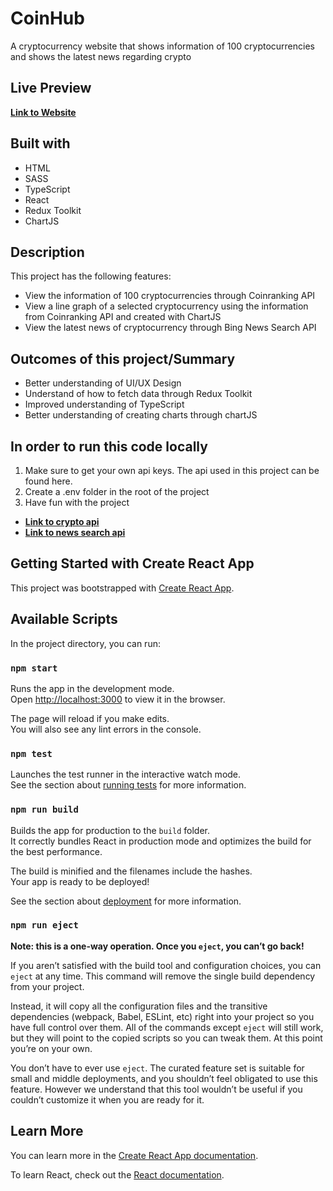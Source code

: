 # CoinHub

A cryptocurrency website that shows information of 100 cryptocurrencies and shows the latest news regarding crypto

## Live Preview

[**Link to Website**](https://amazingcryptonewswebsite.netlify.app/)

## Built with

- HTML
- SASS
- TypeScript
- React
- Redux Toolkit
- ChartJS

## Description

This project has the following features:

- View the information of 100 cryptocurrencies through Coinranking API
- View a line graph of a selected cryptocurrency using the information from Coinranking API and created with ChartJS
- View the latest news of cryptocurrency through Bing News Search API

## Outcomes of this project/Summary

- Better understanding of UI/UX Design
- Understand of how to fetch data through Redux Toolkit
- Improved understanding of TypeScript
- Better understanding of creating charts through chartJS

## In order to run this code locally

1. Make sure to get your own api keys. The api used in this project can be found here.
2. Create a .env folder in the root of the project
3. Have fun with the project

- [**Link to crypto api**](https://rapidapi.com/Coinranking/api/coinranking1/)
- [**Link to news search api**](https://rapidapi.com/microsoft-azure-org-microsoft-cognitive-services/api/bing-news-search1?utm_source=youtube.com%2FJavaScriptMastery&utm_medium=DevRel&utm_campaign=DevRel)

## Getting Started with Create React App

This project was bootstrapped with [Create React App](https://github.com/facebook/create-react-app).

## Available Scripts

In the project directory, you can run:

### `npm start`

Runs the app in the development mode.\
Open [http://localhost:3000](http://localhost:3000) to view it in the browser.

The page will reload if you make edits.\
You will also see any lint errors in the console.

### `npm test`

Launches the test runner in the interactive watch mode.\
See the section about [running tests](https://facebook.github.io/create-react-app/docs/running-tests) for more information.

### `npm run build`

Builds the app for production to the `build` folder.\
It correctly bundles React in production mode and optimizes the build for the best performance.

The build is minified and the filenames include the hashes.\
Your app is ready to be deployed!

See the section about [deployment](https://facebook.github.io/create-react-app/docs/deployment) for more information.

### `npm run eject`

**Note: this is a one-way operation. Once you `eject`, you can’t go back!**

If you aren’t satisfied with the build tool and configuration choices, you can `eject` at any time. This command will remove the single build dependency from your project.

Instead, it will copy all the configuration files and the transitive dependencies (webpack, Babel, ESLint, etc) right into your project so you have full control over them. All of the commands except `eject` will still work, but they will point to the copied scripts so you can tweak them. At this point you’re on your own.

You don’t have to ever use `eject`. The curated feature set is suitable for small and middle deployments, and you shouldn’t feel obligated to use this feature. However we understand that this tool wouldn’t be useful if you couldn’t customize it when you are ready for it.

## Learn More

You can learn more in the [Create React App documentation](https://facebook.github.io/create-react-app/docs/getting-started).

To learn React, check out the [React documentation](https://reactjs.org/).

